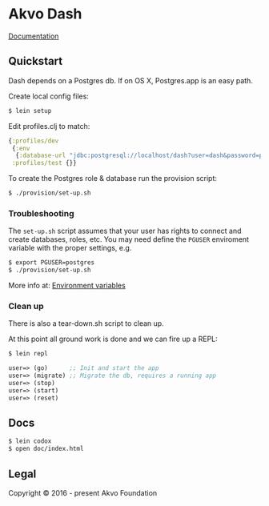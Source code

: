 # Akvo Dash

[Documentation](doc/index.html)

## Quickstart
Dash depends on a Postgres db. If on OS X, Postgres.app is an easy path.

Create local config files:
```sh
$ lein setup
```

Edit profiles.clj to match:
```clojure
{:profiles/dev
 {:env
  {:database-url "jdbc:postgresql://localhost/dash?user=dash&password=password"}}
 :profiles/test {}}
```

To create the Postgres role & database run the provision script:
``` sh
$ ./provision/set-up.sh
```

### Troubleshooting

The `set-up.sh` script assumes that your user has rights to connect and
create databases, roles, etc. You may need define the `PGUSER`
enviroment variable with the proper settings, e.g.

````sh
$ export PGUSER=postgres
$ ./provision/set-up.sh
````

More info at: [Environment
variables](http://www.postgresql.org/docs/current/static/libpq-envars.html)

### Clean up
There is also a tear-down.sh script to clean up.

At this point all ground work is done and we can fire up a REPL:
```sh
$ lein repl
```

```clojure
user=> (go)      ;; Init and start the app
user=> (migrate) ;; Migrate the db, requires a running app
user=> (stop)
user=> (start)
user=> (reset)
```

## Docs
``` sh
$ lein codox
$ open doc/index.html
```


## Legal

Copyright © 2016 - present Akvo Foundation
